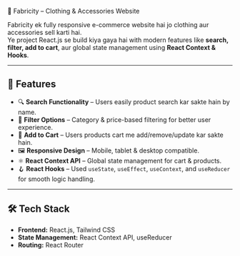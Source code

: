 🧵 Fabricity – Clothing & Accessories Website  

Fabricity ek fully responsive e-commerce website hai jo clothing aur accessories sell karti hai.  
Ye project React.js se build kiya gaya hai with modern features like **search, filter, add to cart**, aur global state management using **React Context & Hooks**.

---

## 🚀 Features

- 🔍 **Search Functionality** – Users easily product search kar sakte hain by name.
- 🎯 **Filter Options** – Category & price-based filtering for better user experience.
- 🛒 **Add to Cart** – Users products cart me add/remove/update kar sakte hain.
- 🖼️ **Responsive Design** – Mobile, tablet & desktop compatible.
- ⚛️ **React Context API** – Global state management for cart & products.
- 🪝 **React Hooks** – Used `useState`, `useEffect`, `useContext`, and `useReducer` for smooth logic handling.

---

## 🛠️ Tech Stack

- **Frontend:** React.js, Tailwind CSS  
- **State Management:** React Context API, useReducer  
- **Routing:** React Router  
